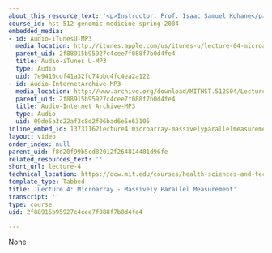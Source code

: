 ```yaml
---
about_this_resource_text: '<p>Instructor: Prof. Isaac Samuel Kohane</p>'
course_id: hst-512-genomic-medicine-spring-2004
embedded_media:
- id: Audio-iTunesU-MP3
  media_location: http://itunes.apple.com/us/itunes-u/lecture-04-microarray-massi/id341598228?i=63739264
  parent_uid: 2f88915b95927c4cee7f088f7b0d4fe4
  title: Audio-iTunes U-MP3
  type: Audio
  uid: 7e9410cdf41a32fc74bbc4fc4ea2a122
- id: Audio-InternetArchive-MP3
  media_location: http://www.archive.org/download/MITHST.512S04/Lecture4-16k.mp3
  parent_uid: 2f88915b95927c4cee7f088f7b0d4fe4
  title: Audio-Internet Archive-MP3
  type: Audio
  uid: 09de5a3c22af3c8d2f06bad6e5e63105
inline_embed_id: 13731162lecture4:microarray-massivelyparallelmeasurement72838826
layout: video
order_index: null
parent_uid: f8d20f99b5cd82012f264814481d96fe
related_resources_text: ''
short_url: lecture-4
technical_location: https://ocw.mit.edu/courses/health-sciences-and-technology/hst-512-genomic-medicine-spring-2004/audio-lectures/lecture-4
template_type: Tabbed
title: 'Lecture 4: Microarray - Massively Parallel Measurement'
transcript: ''
type: course
uid: 2f88915b95927c4cee7f088f7b0d4fe4

---
```

None